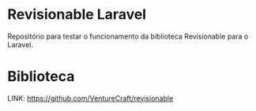 # Revisionable Laravel
Repositório para testar o funcionamento da biblioteca Revisionable para o Laravel.


# Biblioteca

LINK: https://github.com/VentureCraft/revisionable